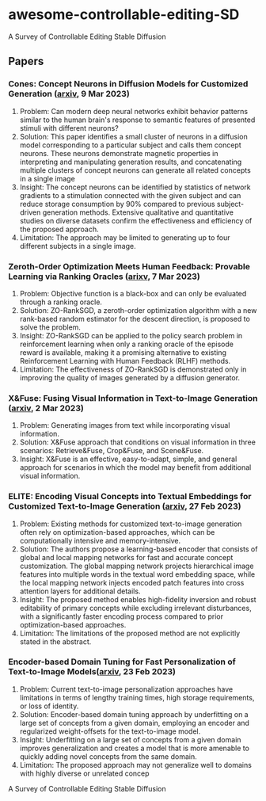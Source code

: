 # awesome-controllable-editing-SD

A Survey of Controllable Editing Stable Diffusion

## Papers

### Cones: Concept Neurons in Diffusion Models for Customized Generation ([arxiv](https://arxiv.org/abs/2303.05125), 9 Mar 2023)

1. Problem: Can modern deep neural networks exhibit behavior patterns similar to the human brain's response to semantic features of presented stimuli with different neurons?
2. Solution: This paper identifies a small cluster of neurons in a diffusion model corresponding to a particular subject and calls them concept neurons. These neurons demonstrate magnetic properties in interpreting and manipulating generation results, and concatenating multiple clusters of concept neurons can generate all related concepts in a single image
3. Insight: The concept neurons can be identified by statistics of network gradients to a stimulation connected with the given subject and can reduce storage consumption by 90% compared to previous subject-driven generation methods. Extensive qualitative and quantitative studies on diverse datasets confirm the effectiveness and efficiency of the proposed approach.
4. Limitation: The approach may be limited to generating up to four different subjects in a single image.

### Zeroth-Order Optimization Meets Human Feedback: Provable Learning via Ranking Oracles ([arixv](https://arxiv.org/abs/2303.03751), 7 Mar 2023)

1. Problem: Objective function is a black-box and can only be evaluated through a ranking oracle.
2. Solution: ZO-RankSGD, a zeroth-order optimization algorithm with a new rank-based random estimator for the descent direction, is proposed to solve the problem.
3. Insight: ZO-RankSGD can be applied to the policy search problem in reinforcement learning when only a ranking oracle of the episode reward is available, making it a promising alternative to existing Reinforcement Learning with Human Feedback (RLHF) methods.
4. Limitation: The effectiveness of ZO-RankSGD is demonstrated only in improving the quality of images generated by a diffusion generator.

### X&Fuse: Fusing Visual Information in Text-to-Image Generation ([arxiv](https://arxiv.org/abs/2303.01000), 2 Mar 2023)

1. Problem: Generating images from text while incorporating visual information.
2. Solution: X&Fuse approach that conditions on visual information in three scenarios: Retrieve&Fuse, Crop&Fuse, and Scene&Fuse.
3. Insight: X&Fuse is an effective, easy-to-adapt, simple, and general approach for scenarios in which the model may benefit from additional visual information.

### ELITE: Encoding Visual Concepts into Textual Embeddings for Customized Text-to-Image Generation ([arxiv](https://arxiv.org/abs/2302.13848), 27 Feb 2023)

1. Problem: Existing methods for customized text-to-image generation often rely on optimization-based approaches, which can be computationally intensive and memory-intensive.
2. Solution: The authors propose a learning-based encoder that consists of global and local mapping networks for fast and accurate concept customization. The global mapping network projects hierarchical image features into multiple words in the textual word embedding space, while the local mapping network injects encoded patch features into cross attention layers for additional details.
3. Insight: The proposed method enables high-fidelity inversion and robust editability of primary concepts while excluding irrelevant disturbances, with a significantly faster encoding process compared to prior optimization-based approaches.
4. Limitation: The limitations of the proposed method are not explicitly stated in the abstract.

### Encoder-based Domain Tuning for Fast Personalization of Text-to-Image Models([arxiv](https://arxiv.org/abs/2302.12228), 23 Feb 2023)

1. Problem: Current text-to-image personalization approaches have limitations in terms of lengthy training times, high storage requirements, or loss of identity.
2. Solution: Encoder-based domain tuning approach by underfitting on a large set of concepts from a given domain, employing an encoder and regularized weight-offsets for the text-to-image model.
3. Insight: Underfitting on a large set of concepts from a given domain improves generalization and creates a model that is more amenable to quickly adding novel concepts from the same domain.
4. Limitation: The proposed approach may not generalize well to domains with highly diverse or unrelated concep

A Survey of Controllable Editing Stable Diffusion
